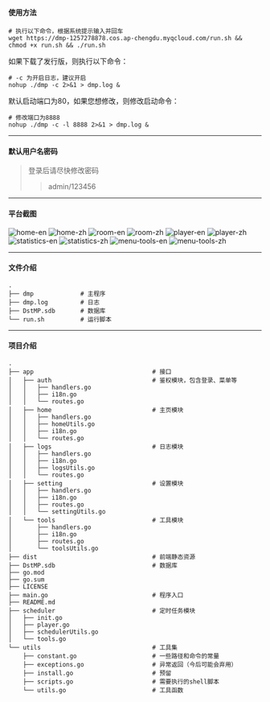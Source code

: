 
#### 使用方法
```shell
# 执行以下命令，根据系统提示输入并回车
wget https://dmp-1257278878.cos.ap-chengdu.myqcloud.com/run.sh && chmod +x run.sh && ./run.sh
```
如果下载了发行版，则执行以下命令：
```shell
# -c 为开启日志，建议开启
nohup ./dmp -c 2>&1 > dmp.log &
```
默认启动端口为80，如果您想修改，则修改启动命令：
```shell
# 修改端口为8888
nohup ./dmp -c -l 8888 2>&1 > dmp.log &
```

---

#### 默认用户名密码
>登录后请尽快修改密码  
>  
>>admin/123456

---

#### 平台截图
![home-en](http://8.137.107.46/dmp/home-en.png)
![home-zh](http://8.137.107.46/dmp/home-zh.png)
![room-en](http://8.137.107.46/dmp/room-en.png)
![room-zh](http://8.137.107.46/dmp/room-zh.png)
![player-en](http://8.137.107.46/dmp/player-en.png)
![player-zh](http://8.137.107.46/dmp/player-zh.png)
![statistics-en](http://8.137.107.46/dmp/statistics-en.png)
![statistics-zh](http://8.137.107.46/dmp/statistics-zh.png)
![menu-tools-en](http://8.137.107.46/dmp/menu-tools-en.png)
![menu-tools-zh](http://8.137.107.46/dmp/menu-tools-zh.png)

---

#### 文件介绍
```text
.
├── dmp             # 主程序
├── dmp.log         # 日志
├── DstMP.sdb       # 数据库
└── run.sh          # 运行脚本
```

---

#### 项目介绍
```text
.
├── app                                 # 接口
│   ├── auth                            # 鉴权模块，包含登录、菜单等
│   │   ├── handlers.go
│   │   ├── i18n.go
│   │   └── routes.go
│   ├── home                            # 主页模块
│   │   ├── handlers.go
│   │   ├── homeUtils.go
│   │   ├── i18n.go
│   │   └── routes.go
│   ├── logs                            # 日志模块
│   │   ├── handlers.go
│   │   ├── i18n.go
│   │   ├── logsUtils.go
│   │   └── routes.go
│   ├── setting                         # 设置模块
│   │   ├── handlers.go
│   │   ├── i18n.go
│   │   ├── routes.go
│   │   └── settingUtils.go
│   └── tools                           # 工具模块
│       ├── handlers.go
│       ├── i18n.go
│       ├── routes.go
│       └── toolsUtils.go
├── dist                                # 前端静态资源
├── DstMP.sdb                           # 数据库
├── go.mod
├── go.sum
├── LICENSE
├── main.go                             # 程序入口
├── README.md
├── scheduler                           # 定时任务模块
│   ├── init.go
│   ├── player.go
│   ├── schedulerUtils.go
│   └── tools.go
└── utils                               # 工具集
    ├── constant.go                     # 一些路径和命令的常量
    ├── exceptions.go                   # 异常返回（今后可能会弃用）
    ├── install.go                      # 预留
    ├── scripts.go                      # 需要执行的shell脚本
    └── utils.go                        # 工具函数
```